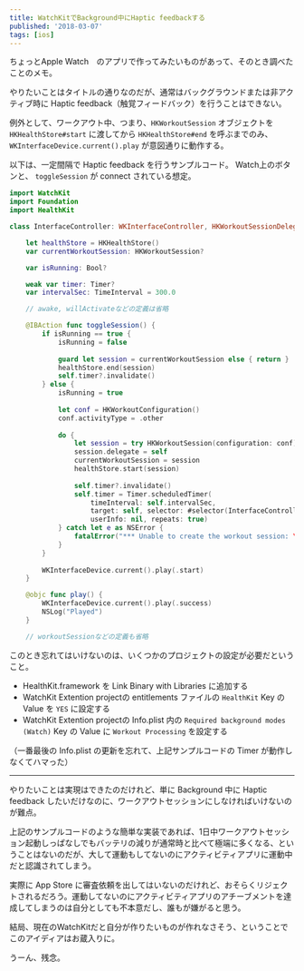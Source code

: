 ```yaml
---
title: WatchKitでBackground中にHaptic feedbackする
published: '2018-03-07'
tags: [ios]
---
```


ちょっとApple Watch　のアプリで作ってみたいものがあって、そのとき調べたことのメモ。

やりたいことはタイトルの通りなのだが、通常はバックグラウンドまたは非アクティブ時に Haptic feedback（触覚フィードバック）を行うことはできない。

例外として、ワークアウト中、つまり、`HKWorkoutSession` オブジェクトを `HKHealthStore#start` に渡してから `HKHealthStore#end` を呼ぶまでのみ、 `WKInterfaceDevice.current().play` が意図通りに動作する。

以下は、一定間隔で Haptic feedback を行うサンプルコード。
Watch上のボタンと、 `toggleSession` が connect されている想定。

```swift
import WatchKit
import Foundation
import HealthKit

class InterfaceController: WKInterfaceController, HKWorkoutSessionDelegate {

    let healthStore = HKHealthStore()
    var currentWorkoutSession: HKWorkoutSession?

    var isRunning: Bool?

    weak var timer: Timer?
    var intervalSec: TimeInterval = 300.0

    // awake, willActivateなどの定義は省略

    @IBAction func toggleSession() {
        if isRunning == true {
            isRunning = false
            
            guard let session = currentWorkoutSession else { return }
            healthStore.end(session)
            self.timer?.invalidate()
        } else {
            isRunning = true
            
            let conf = HKWorkoutConfiguration()
            conf.activityType = .other
            
            do {
                let session = try HKWorkoutSession(configuration: conf)
                session.delegate = self
                currentWorkoutSession = session
                healthStore.start(session)
                
                self.timer?.invalidate()
                self.timer = Timer.scheduledTimer(
                    timeInterval: self.intervalSec,
                    target: self, selector: #selector(InterfaceController.play),
                    userInfo: nil, repeats: true)
            } catch let e as NSError {
                fatalError("*** Unable to create the workout session: \(e.localizedDescription) ***")
            }
        }
        
        WKInterfaceDevice.current().play(.start)
    }

    @objc func play() {
        WKInterfaceDevice.current().play(.success)
        NSLog("Played")
    }

    // workoutSessionなどの定義も省略
```

このとき忘れてはいけないのは、いくつかのプロジェクトの設定が必要だということ。

- HealthKit.framework を Link Binary with Libraries に追加する
- WatchKit Extention projectの entitlements ファイルの `HealthKit` Key の Value を `YES` に設定する
- WatchKit Extention projectの Info.plist 内の `Required background modes (Watch)` Key の Value に `Workout Processing` を設定する

（一番最後の Info.plist の更新を忘れて、上記サンプルコードの Timer が動作しなくてハマった）

---

やりたいことは実現はできたのだけれど、単に Background 中に Haptic feedback したいだけなのに、ワークアウトセッションにしなければいけないのが難点。

上記のサンプルコードのような簡単な実装であれば、1日中ワークアウトセッション起動しっぱなしでもバッテリの減りが通常時と比べて極端に多くなる、ということはないのだが、大して運動もしてないのにアクティビティアプリに運動中だと認識されてしまう。

実際に App Store に審査依頼を出してはいないのだけれど、おそらくリジェクトされるだろう。運動してないのにアクティビティアプリのアチーブメントを達成してしまうのは自分としても不本意だし、誰もが嫌がると思う。

結局、現在のWatchKitだと自分が作りたいものが作れなさそう、ということでこのアイディアはお蔵入りに。

うーん、残念。
